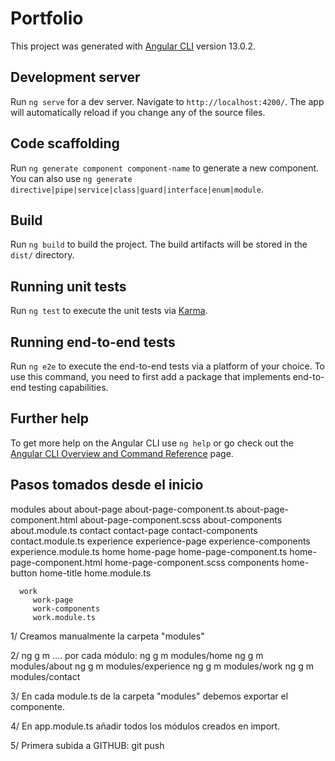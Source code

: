 # Portfolio

This project was generated with [Angular CLI](https://github.com/angular/angular-cli) version 13.0.2.

## Development server

Run `ng serve` for a dev server. Navigate to `http://localhost:4200/`. The app will automatically reload if you change any of the source files.

## Code scaffolding

Run `ng generate component component-name` to generate a new component. You can also use `ng generate directive|pipe|service|class|guard|interface|enum|module`.

## Build

Run `ng build` to build the project. The build artifacts will be stored in the `dist/` directory.

## Running unit tests

Run `ng test` to execute the unit tests via [Karma](https://karma-runner.github.io).

## Running end-to-end tests

Run `ng e2e` to execute the end-to-end tests via a platform of your choice. To use this command, you need to first add a package that implements end-to-end testing capabilities.

## Further help

To get more help on the Angular CLI use `ng help` or go check out the [Angular CLI Overview and Command Reference](https://angular.io/cli) page.

## Pasos tomados desde el inicio

modules
      about
         about-page
              about-page-component.ts
              about-page-component.html
              about-page-component.scss
         about-components
         about.module.ts
      contact
         contact-page
         contact-components
         contact.module.ts
      experience
         experience-page
         experience-components
         experience.module.ts
      home
         home-page
              home-page-component.ts
              home-page-component.html
              home-page-component.scss
         components
              home-button
              home-title
         home.module.ts

      work
         work-page
         work-components
         work.module.ts


1/ Creamos manualmente la carpeta "modules"

2/ ng g m .... por cada módulo:
                ng g m modules/home
                ng g m modules/about
                ng g m modules/experience
                ng g m modules/work
                ng g m modules/contact

3/ En cada module.ts de la carpeta "modules" debemos exportar el componente.

4/ En app.module.ts añadir todos los módulos creados en import.

5/ Primera subida a GITHUB:  git push
